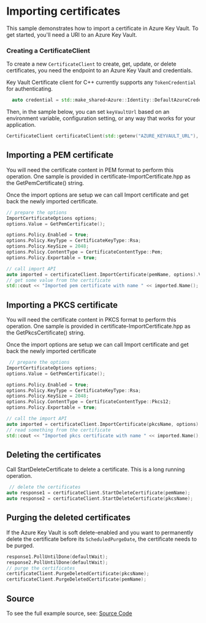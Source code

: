 # Importing certificates

This sample demonstrates how to import a certificate in Azure Key Vault.
To get started, you'll need a URI to an Azure Key Vault.

### Creating a CertificateClient

To create a new `CertificateClient` to create, get, update, or delete certificates, you need the endpoint to an Azure Key Vault and credentials.

Key Vault Certificate client for C++ currently supports any `TokenCredential` for authenticating.

```cpp Snippet:CertificateSample3CreateCredential
  auto credential = std::make_shared<Azure::Identity::DefaultAzureCredential>();
```

Then, in the sample below, you can set `keyVaultUrl` based on an environment variable, configuration setting, or any way that works for your application.

```cpp Snippet:CertificateSample3Client
CertificateClient certificateClient(std::getenv("AZURE_KEYVAULT_URL"), credential);
```

## Importing a PEM certificate

You will need the certificate content in PEM format to perform this operation. One sample is provided in certificate-ImportCertificate.hpp as the GetPemCertificate() string.

Once the import options are setup we can call Import certificate and get back the newly imported certificate.

```cpp Snippet:CertificateSample3ImportPEM
// prepare the options
ImportCertificateOptions options;
options.Value = GetPemCertificate();

options.Policy.Enabled = true;
options.Policy.KeyType = CertificateKeyType::Rsa;
options.Policy.KeySize = 2048;
options.Policy.ContentType = CertificateContentType::Pem;
options.Policy.Exportable = true;

// call import API
auto imported = certificateClient.ImportCertificate(pemName, options).Value;
// get some value from the certificate
std::cout << "Imported pem certificate with name " << imported.Name();
```

## Importing a PKCS certificate

You will need the certificate content in PKCS format to perform this operation. One sample is provided in certificate-ImportCertificate.hpp as the GetPkcsCertificate() string.

Once the import options are setup we can call Import certificate and get back the newly imported certificate

```cpp Snippet:CertificateSample3ImportPKCS
 // prepare the options
ImportCertificateOptions options;
options.Value = GetPemCertificate();

options.Policy.Enabled = true;
options.Policy.KeyType = CertificateKeyType::Rsa;
options.Policy.KeySize = 2048;
options.Policy.ContentType = CertificateContentType::Pkcs12;
options.Policy.Exportable = true;

// call the import API
auto imported = certificateClient.ImportCertificate(pkcsName, options).Value;
// read something from the certificate
std::cout << "Imported pkcs certificate with name " << imported.Name();
```


## Deleting the certificates

Call StartDeleteCertificate to delete a certificate. This is a long running operation.

```cpp Snippet:CertificateSample1Delete
 // delete the certificates
auto response1 = certificateClient.StartDeleteCertificate(pemName);
auto response2 = certificateClient.StartDeleteCertificate(pkcsName);
```

## Purging the deleted certificates

If the Azure Key Vault is soft delete-enabled and you want to permanently delete the certificate before its `ScheduledPurgeDate`, the certificate needs to be purged.

```cpp Snippet:CertificateSample3PurgeCertificate
response1.PollUntilDone(defaultWait);
response2.PollUntilDone(defaultWait);
// purge the certificates
certificateClient.PurgeDeletedCertificate(pkcsName);
certificateClient.PurgeDeletedCertificate(pemName);
```
## Source

To see the full example source, see:
[Source Code](https://github.com/Azure/azure-sdk-for-cpp/tree/main/sdk/keyvault/azure-security-keyvault-certificates/samples/certificate-import-certificate)

[defaultazurecredential]: https://github.com/Azure/azure-sdk-for-cpp/blob/main/sdk/identity/azure-identity/README.md
